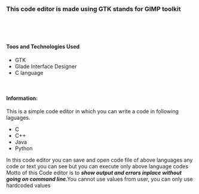 <h3>This code editor is made using GTK stands for GIMP toolkit<h3>
<br>
<br>

<h4>Toos and Technologies Used</h4>
<ul>
<li>GTK</li>
<li>Glade Interface Designer </li>
<li>C language</li>
</ul>

<br>
<h4>Information:</h4>
<p> This is a simple code editor in which you can write a code in following laguages.
<ul>
<li>C</li>
<li>C++</li>
<li>Java</li>
<li>Python</li>
</ul>
In this code editor you can save and open code file of above languages any code or text you can see but you can execute only above language codes
Motto of this Code editor is to <i><b>show output and errors inplace without going on command line</b></i>.You cannot use values from user, you can only use hardcoded values
</p>
